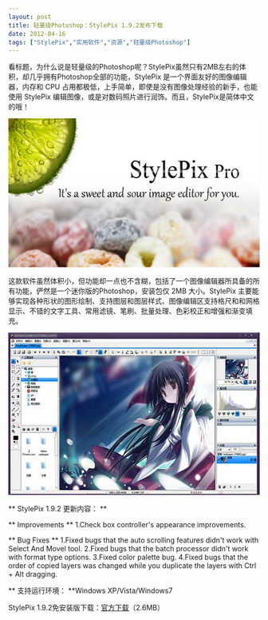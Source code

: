 ```yaml
---
layout: post
title: 轻量级Photoshop：StylePix 1.9.2发布下载		
date: 2012-04-16
tags: ["StylePix","实用软件","资源","轻量级Photoshop"]
---
```


看标题，为什么说是轻量级的Photoshop呢？StylePix虽然只有2MB左右的体积，却几乎拥有Photoshop全部的功能，StylePix 是一个界面友好的图像编辑器，内存和 CPU 占用都极低，上手简单，即使是没有图像处理经验的新手，也能使用 StylePix 编辑图像，或是对数码照片进行润饰。而且，StylePix是简体中文的哦！

<a href="http://www.saqqdy.com/download/lightweight-photoshop-stylepix/attachment/stylepix" rel="attachment wp-att-652"><img class="alignnone size-full wp-image-652" title="StylePix" src="StylePix.jpg" alt="" width="580" height="298" /></a>

这款软件虽然体积小，但功能却一点也不含糊，包括了一个图像编辑器所具备的所有功能，俨然是一个迷你版的Photoshop，安装包仅 2MB 大小。StylePix 主要能够实现各种形状的图形绘制、支持图层和图层样式、图像编辑区支持格尺和和网格显示、不错的文字工具、常用滤镜、笔刷、批量处理、色彩校正和增强和渐变填充。

<a href="http://www.saqqdy.com/download/lightweight-photoshop-stylepix/attachment/stylepix1" rel="attachment wp-att-653"><img class="alignnone size-full wp-image-653" title="StylePix1" src="StylePix1.jpg" alt="" width="580" height="325" /></a>

** StylePix 1.9.2 更新内容： **

** Improvements **
1.Check box controller's appearance improvements.

** Bug Fixes **
1.Fixed bugs that the auto scrolling features didn't work with Select And Movel tool.
2.Fixed bugs that the batch processor didn't work with format type options.
3.Fixed color palette bug.
4.Fixed bugs that the order of copied layers was changed while you duplicate the layers with Ctrl + Alt dragging.

** 支持运行环境： **Windows XP/Vista/Windows7

StylePix 1.9.2免安装版下载：<a title="StylePix 1.9.2免安装版下载" href="http://www.saqqdy.com/?r=http://kansapa.cafe24.com/hornil/products/stylepix/HornilStylePix1.9.2.zip" target="_blank">官方下载</a>（2.6MB）		